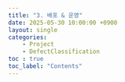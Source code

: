 ```yaml
---
title: "3. 배포 & 운영"
date: 2025-05-30 10:00:00 +0900
layout: single
categories:
    - Project
    - DefectClassification
toc : true
toc_label: "Contents"
---
```

